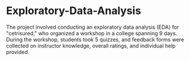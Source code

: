 # Exploratory-Data-Analysis
The project involved conducting an exploratory data analysis (EDA) for "cetrisured," who organized a workshop in a college spanning 9 days. During the workshop, students took 5 quizzes, and feedback forms were collected on instructor knowledge, overall ratings, and individual help provided. 
